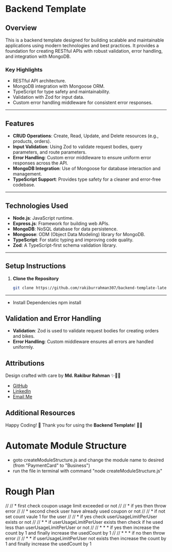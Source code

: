 # Backend Template

## Overview

This is a backend template designed for building scalable and maintainable applications using modern technologies and best practices. It provides a foundation for creating RESTful APIs with robust
validation, error handling, and integration with MongoDB.

### Key Highlights

-    RESTful API architecture.
-    MongoDB integration with Mongoose ORM.
-    TypeScript for type safety and maintainability.
-    Validation with Zod for input data.
-    Custom error handling middleware for consistent error responses.

---

## Features

-    **CRUD Operations**: Create, Read, Update, and Delete resources (e.g., products, orders).
-    **Input Validation**: Using Zod to validate request bodies, query parameters, and route parameters.
-    **Error Handling**: Custom error middleware to ensure uniform error responses across the API.
-    **MongoDB Integration**: Use of Mongoose for database interaction and management.
-    **TypeScript Support**: Provides type safety for a cleaner and error-free codebase.

---

## Technologies Used

-    **Node.js**: JavaScript runtime.
-    **Express.js**: Framework for building web APIs.
-    **MongoDB**: NoSQL database for data persistence.
-    **Mongoose**: ODM (Object Data Modeling) library for MongoDB.
-    **TypeScript**: For static typing and improving code quality.
-    **Zod**: A TypeScript-first schema validation library.

---

## Setup Instructions

1. **Clone the Repository**

     ```bash
     git clone https://github.com/rakiburrahman307/backend-template-latest
     ```

---

-    Install Dependencies npm install

## Validation and Error Handling

-    **Validation**: Zod is used to validate request bodies for creating orders and bikes.
-    **Error Handling**: Custom middleware ensures all errors are handled uniformly.

## Attributions

Design crafted with care by **Md. Rakibur Rahman** ✨🎨🚀

-    [GitHub](https://github.com/rakiburrahman307)
-    [LinkedIn](https://www.linkedin.com/in/md-rakibur-rahman-14b33a2a4/)
-    [Email Me](mailto:rakiburrahman307@gmail.com)

## Additional Resources

Happy Coding! 🚀 Thank you for using the **Backend Template**! 🚴‍♂️

# Automate Module Structure

- goto createModuleStructure.js and change the module name to desired (from "PaymentCard" to "Business")
- run the file in terminal with command "node createModuleStructure.js"

# Rough Plan
// //  * first check coupon usage limit exceeded or not
// //  * if yes then throw error
// //  * second check user have already used coupon or not 
// //  * if not set count vaule 1 for the user
// //  * if yes check userUsageLimitPerUser exists or not
// //  * * if userUsageLimitPerUser exists then check if he used less than userUsageLimitPerUser or not 
// //  * * * if yes then increase the count by 1 and finally increase the usedCount by 1
// //  * * * if no then throw error
// //  * * if userUsageLimitPerUser not exists then increase the count by 1 and finally increase the usedCount by 1
